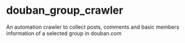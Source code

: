 # douban_group_crawler
An automation crawler to collect posts, comments and basic members information of a selected group in douban.com
